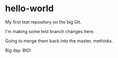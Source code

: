 # hello-world
My first test repository on the big Git.

I'm making some test branch changes here.

Going to merge them back into the master, methinks.

Big day.  BIG!
